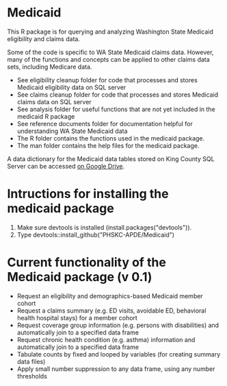 # Medicaid
This R package is for querying and analyzing Washington State Medicaid eligibility and claims data.

Some of the code is specific to WA State Medicaid claims data. 
However, many of the functions and concepts can be applied to other claims data sets, including Medicare data.

- See eligibility cleanup folder for code that processes and stores Medicaid eligibility data on SQL server
- See claims cleanup folder for code that processes and stores Medicaid claims data on SQL server
- See analysis folder for useful functions that are not yet included in the medicaid R package
- See reference documents folder for documentation helpful for understanding WA State Medicaid data
- The R folder contains the functions used in the medicaid package.
- The man folder contains the help files for the medicaid package.

A data dictionary for the Medicaid data tables stored on King County SQL Server can be accessed [on Google Drive](https://drive.google.com/open?id=1atnht-_GQZ9wrKwiQ-U8Y-UImxKr12FL9ggKWXmMcnE).

# Intructions for installing the medicaid package
1) Make sure devtools is installed (install.packages("devtools")).
2) Type devtools::install_github("PHSKC-APDE/Medicaid")

# Current functionality of the Medicaid package (v 0.1)
- Request an eligibility and demographics-based Medicaid member cohort
- Request a claims summary (e.g. ED visits, avoidable ED, behavioral health hospital stays) for a member cohort
- Request coverage group information (e.g. persons with disabilities) and automatically join to a specified data frame
- Request chronic health condition (e.g. asthma) information and automatically join to a specified data frame
- Tabulate counts by fixed and looped by variables (for creating summary data files)
- Apply small number suppression to any data frame, using any number thresholds

